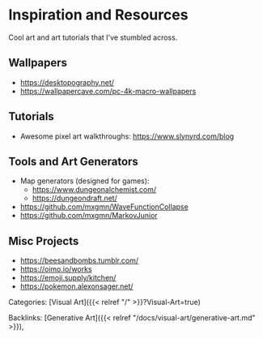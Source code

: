 # Inspiration and Resources

Cool art and art tutorials that I've stumbled across.

## Wallpapers

 - https://desktopography.net/
 - https://wallpapercave.com/pc-4k-macro-wallpapers

## Tutorials

 - Awesome pixel art walkthroughs: https://www.slynyrd.com/blog

## Tools and Art Generators

 - Map generators (designed for games):
   - https://www.dungeonalchemist.com/
   - https://dungeondraft.net/
 - https://github.com/mxgmn/WaveFunctionCollapse
 - https://github.com/mxgmn/MarkovJunior

## Misc Projects

 - https://beesandbombs.tumblr.com/
 - https://oimo.io/works
 - https://emoji.supply/kitchen/
 - https://pokemon.alexonsager.net/

Categories: [Visual Art]({{< relref "/" >}}?Visual-Art=true)

Backlinks: [Generative Art]({{< relref "/docs/visual-art/generative-art.md" >}}), 
